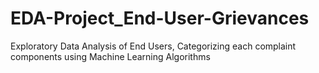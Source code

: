 # EDA-Project_End-User-Grievances
Exploratory Data Analysis of End Users, Categorizing each complaint components using Machine Learning Algorithms 
